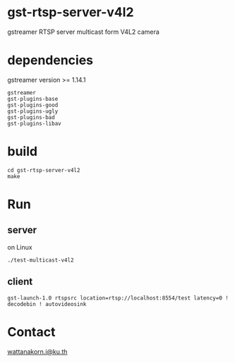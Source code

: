 # gst-rtsp-server-v4l2
gstreamer RTSP server multicast form V4L2 camera

# dependencies
gstreamer version >= 1.14.1
```
gstreamer 
gst-plugins-base
gst-plugins-good
gst-plugins-ugly
gst-plugins-bad
gst-plugins-libav
```

# build
```
cd gst-rtsp-server-v4l2
make
```

# Run 
## server
on Linux
```
./test-multicast-v4l2
```
## client
```
gst-launch-1.0 rtspsrc location=rtsp://localhost:8554/test latency=0 ! decodebin ! autovideosink
```

# Contact
wattanakorn.i@ku.th
